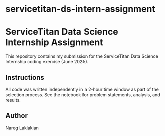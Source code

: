 # servicetitan-ds-intern-assignment
# ServiceTitan Data Science Internship Assignment

This repository contains my submission for the ServiceTitan Data Science Internship coding exercise (June 2025).


## Instructions
All code was written independently in a 2-hour time window as part of the selection process. See the notebook for problem statements, analysis, and results.

## Author
Nareg Laklakian
